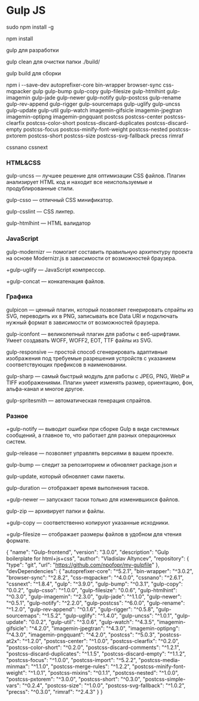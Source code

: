 # Gulp JS

sudo npm install -g

npm install

gulp для разработки

gulp clean для очистки папки ./build/

gulp build для сборки

npm i --save-dev autoprefixer-core bin-wrapper browser-sync css-mqpacker gulp gulp-bump gulp-copy gulp-filesize gulp-htmlhint gulp-imagemin gulp-jade gulp-newer gulp-notify gulp-postcss gulp-rename gulp-rev-append gulp-rigger gulp-sourcemaps gulp-uglify gulp-uncss gulp-update gulp-util gulp-watch imagemin-gifsicle imagemin-jpegtran imagemin-optipng imagemin-pngquant postcss postcss-center postcss-clearfix postcss-color-short postcss-discard-duplicates postcss-discard-empty postcss-focus postcss-minify-font-weight postcss-nested postcss-pxtorem postcss-short postcss-size postcss-svg-fallback precss rimraf

cssnano cssnext

### HTML&CSS

gulp-uncss — лучшее решение для оптимизации CSS файлов. Плагин анализирует HTML код и находит все неиспользуемые и продублированные стили.

gulp-csso — отличный CSS минификатор.

gulp-csslint — CSS линтер. 

gulp-htmlhint — HTML валидатор

### JavaScript

gulp-modernizr — помогает составить правильную архитектуру проекта на основе Modernizr.js в зависимости от возможностей браузера.

+gulp-uglify — JavaScript компрессор. 

+gulp-concat — конкатенация файлов.

### Графика

gulpicon — ценный плагин, который позволяет генерировать спрайты из SVG, переводить их в PNG, записывать все Data URI и подключать нужный формат в зависимости от возможностей браузера.

gulp-iconfont — великолепный плагин для работы с веб-шрифтами. Умеет создавать WOFF, WOFF2, EOT, TTF файлы из SVG.

gulp-responsive — простой способ сгенерировать адаптивные изображения под требуемые разрешения устройств с указанием соответствующих префиксов в наименовании.

gulp-sharp — самый быстрый модуль для работы с JPEG, PNG, WebP и TIFF изображениями. Плагин умеет изменять размер, ориентацию, фон, альфа-канал и многое другое.

gulp-spritesmith — автоматическая генерация спрайтов.

### Разное

+gulp-notify — выводит ошибки при сборке Gulp в виде системных сообщений, а главное то, что работает для разных операционных систем.

gulp-release — позволяет управлять версиями в вашем проекте.

gulp-bump — следит за репозиторием и обновляет package.json и 

gulp-update, который обновляет сами пакеты.

gulp-duration — отображает время выполнения тасков.

+gulp-newer — запускают таски только для изменившихся файлов.

gulp-zip — архивирует папки и файлы.

+gulp-copy — соответственно копируют указанные исходники.

+gulp-filesize — отображает размеры файлов в удобном для чтения формате.






{
  "name": "Gulp-frontend",
  "version": "3.0.0",
  "description": "Gulp boilerplate for html+js+css",
  "author": "Vladislav Altyncev",
  "repository": {
	"type": "git",
	"url": "https://github.com/npofopr/my-gulpfile"
  },
  "devDependencies": {
	"autoprefixer-core": "^5.2.1",
	"bin-wrapper": "^3.0.2",
	"browser-sync": "^2.8.2",
	"css-mqpacker": "^4.0.0",
	"cssnano": "^2.6.1",
	"cssnext": "^1.8.4",
	"gulp": "^3.9.0",
	"gulp-bump": "^0.3.1",
	"gulp-copy": "0.0.2",
	"gulp-csso": "^1.0.0",
	"gulp-filesize": "0.0.6",
	"gulp-htmlhint": "^0.3.0",
	"gulp-imagemin": "^2.3.0",
	"gulp-jade": "^1.1.0",
	"gulp-newer": "^0.5.1",
	"gulp-notify": "^2.2.0",
	"gulp-postcss": "^6.0.0",
	"gulp-rename": "^1.2.0",
	"gulp-rev-append": "^0.1.6",
	"gulp-rigger": "^0.5.8",
	"gulp-sourcemaps": "^1.5.2",
	"gulp-uglify": "^1.4.0",
	"gulp-uncss": "^1.0.1",
	"gulp-update": "0.0.2",
	"gulp-util": "^3.0.6",
	"gulp-watch": "^4.3.5",
	"imagemin-gifsicle": "^4.2.0",
	"imagemin-jpegtran": "^4.3.0",
	"imagemin-optipng": "^4.3.0",
	"imagemin-pngquant": "^4.2.0",
	"postcss": "^5.0.3",
	"postcss-at2x": "^1.2.0",
	"postcss-center": "^1.0.0",
	"postcss-clearfix": "^0.2.0",
	"postcss-color-short": "^0.2.0",
	"postcss-discard-comments": "^1.2.1",
	"postcss-discard-duplicates": "^1.1.5",
	"postcss-discard-empty": "^1.1.2",
	"postcss-focus": "^1.0.0",
	"postcss-import": "^5.2.2",
	"postcss-media-minmax": "^1.1.0",
	"postcss-merge-rules": "^1.2.2",
	"postcss-minify-font-weight": "^1.0.1",
	"postcss-mixins": "^0.1.1",
	"postcss-nested": "^1.0.0",
	"postcss-pxtorem": "^3.0.0",
	"postcss-short": "^0.3.0",
	"postcss-simple-vars": "^0.2.4",
	"postcss-size": "^1.0.0",
	"postcss-svg-fallback": "^1.0.2",
	"precss": "^0.3.0",
	"rimraf": "^2.4.3"
  }
}
